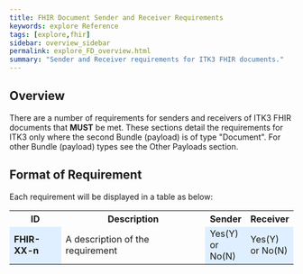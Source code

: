 ```yaml
---
title: FHIR Document Sender and Receiver Requirements
keywords: explore Reference
tags: [explore,fhir]
sidebar: overview_sidebar
permalink: explore_FD_overview.html
summary: "Sender and Receiver requirements for ITK3 FHIR documents."
---
```




## Overview ##

There are a number of requirements for senders and receivers of ITK3 FHIR documents that **MUST** be met. These sections detail the requirements for ITK3 only where the second Bundle (payload) is of type "Document". For other Bundle (payload) types see the Other Payloads section. 

## Format of Requirement ##
Each requirement will be displayed in a table as below:

<table style="width:100%;max-width: 100%;">
<tr>
<th width="20%">ID</th>
<th width="60%">Description</th>
<th width="10%">Sender</th>
<th width="10%">Receiver</th>
</tr>
<tr>
<td bgcolor="#dfefff"><b>FHIR-XX-n</b></td>
<td>A description of the requirement</td>
<td bgcolor="#dfefff">Yes(Y) or No(N)</td>
<td bgcolor="#dfefff">Yes(Y) or No(N)</td>
</tr>
</table> 









